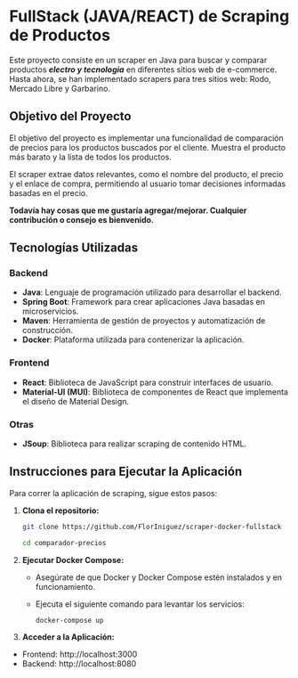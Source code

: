 # FullStack (JAVA/REACT) de Scraping de Productos

Este proyecto consiste en un scraper en Java para buscar y comparar productos ***electro y tecnologia*** en diferentes sitios web de e-commerce. Hasta ahora, se han implementado scrapers para tres sitios web: Rodo, Mercado Libre y Garbarino.

## Objetivo del Proyecto

El objetivo del proyecto es implementar una funcionalidad de comparación de precios para los productos buscados por el cliente. Muestra el producto más barato y la lista de todos los productos.

El scraper extrae datos relevantes, como el nombre del producto, el precio y el enlace de compra, permitiendo al usuario tomar decisiones informadas basadas en el precio.

**Todavía hay cosas que me gustaría agregar/mejorar. Cualquier contribución o consejo es bienvenido.**


## Tecnologías Utilizadas

### Backend
- **Java**: Lenguaje de programación utilizado para desarrollar el backend.
- **Spring Boot**: Framework para crear aplicaciones Java basadas en microservicios.
- **Maven**: Herramienta de gestión de proyectos y automatización de construcción.
- **Docker**: Plataforma utilizada para contenerizar la aplicación.

### Frontend
- **React**: Biblioteca de JavaScript para construir interfaces de usuario.
- **Material-UI (MUI)**: Biblioteca de componentes de React que implementa el diseño de Material Design.

### Otras
- **JSoup**: Biblioteca para realizar scraping de contenido HTML.



## Instrucciones para Ejecutar la Aplicación

Para correr la aplicación de scraping, sigue estos pasos:


1. **Clona el repositorio:**
 
   ```bash
   git clone https://github.com/FlorIniguez/scraper-docker-fullstack
   
   cd comparador-precios

2. **Ejecutar Docker Compose:**
   - Asegúrate de que Docker y Docker Compose estén instalados y en funcionamiento.
   - Ejecuta el siguiente comando para levantar los servicios:

      ```bash
      docker-compose up
      
4. **Acceder a la Aplicación:**
- Frontend: http://localhost:3000
- Backend: http://localhost:8080

